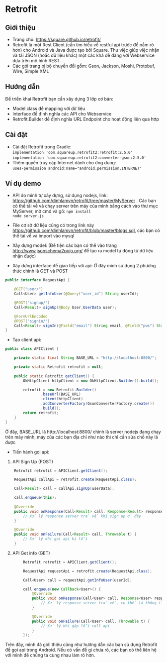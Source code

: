 # Retrofit 

## Giới thiệu

-	Trang chủ: https://square.github.io/retrofit/ 
-	Retrofit là một Rest Client (cần tìm hiểu về restful api trước để nắm rõ hơn) cho Android và Java được tạo bởi Square. Thư việc giúp việc nhận và tải JSON (hoặc dữ liệu khác)  một các khá dễ dàng với Webservice dựa trên mô hình REST.
-	Các gói trang bị bộ chuyển đổi gồm: Gson, Jackson, Moshi, Protobuf, Wire, Simple XML

## Hướng dẫn

Để triển khai Retrofit bạn cần xây dựng 3 lớp cơ bản:
-	Model class để mapping với dữ liệu
-	Interface để định nghĩa các API cho Webservice
-	Retrofit.Builder để định nghĩa URL Endpoint cho hoạt động liên qua http

## Cài đặt

-	Cài đặt Retrofit trong Gradle:</br>
    `implementation 'com.squareup.retrofit2:retrofit:2.5.0'` </br>
    `implementation 'com.squareup.retrofit2:converter-gson:2.5.0'`
-	Thêm quyền truy cập Internet dành cho ứng dụng: </br>
    `uses-permission android:name="android.permission.INTERNET"`
## Ví dụ demo
- API do mình tự xây dựng, sử dụng nodejs, link: https://github.com/dinhlamvn/retrofit/tree/master/MyServer . Các bạn có thể tải về và chạy server trên máy của mình bằng cách vào thư mục MyServer, mở cmd và gõ:
`npm install` </br>
`node server.js` 
- File cơ sở dữ liệu cũng có trong link này https://github.com/dinhlamvn/retrofit/blob/master/blogs.sql, các bạn có thể tải về và import vào mysql
- Xây dựng model: (Để tiện các bạn có thể vào trang http://www.jsonschema2pojo.org/ để tạo ra model tự động từ dữ liệu nhận được) 

- Xây dựng interface để giao tiếp với api: Ở đây mình sử dụng 2 phương thức chính là GET và POST </br>
```java
public interface RequestApi {

    @GET("user/")
    Call<User> getInfoUser(@Query("user_id") String userId);

    @POST("signup/")
    Call<Result> signUp(@Body User.UserData user);

    @FormUrlEncoded
    @POST("signin/")
    Call<Result> signIn(@Field("email") String email, @Field("pws") String pws);
}
```
- Tạo client api:
```java
public class APIClient {

    private static final String BASE_URL = "http://localhost:8800/";

    private static Retrofit retrofit = null;
    
    public static Retrofit getClient() {
        OkHttpClient httpClient = new OkHttpClient.Builder().build();

        retrofit = new Retrofit.Builder()
                .baseUrl(BASE_URL)
                .client(httpClient)
                .addConverterFactory(GsonConverterFactory.create())
                .build();
        return retrofit;
    }
}
```
Ở đây, BASE_URL là http://localhost:8800/ chính là server nodejs đang chạy trên máy mình, máy của các bạn địa chỉ như nào thì chỉ cần sửa chỗ này là được

- Tiến hành gọi api:
1. API Sign Up (POST)
```java
    Retrofit retrofit = APIClient.getClient();

    RequestApi callApi = retrofit.create(RequestApi.class);

    Call<Result> call = callApi.signUp(userData);

    call.enqueue(this);
        
    @Override
    public void onResponse(Call<Result> call, Response<Result> response) {
        // Xử lý response server trả về khi sign up ở đây
    }

    @Override
    public void onFailure(Call<Result> call, Throwable t) {
        // Xử lý khi gọi api bị lỗi
    }
```
2. API Get info (GET)
```java
        Retrofit retrofit = APIClient.getClient();

        RequestApi requestApi = retrofit.create(RequestApi.class);

        Call<User> call = requestApi.getInfoUser(userId);

        call.enqueue(new Callback<User>() {
            @Override
            public void onResponse(Call<User> call, Response<User> response) {
                // Xử lý response server trả về, cụ thể là thông tin user
            }

            @Override
            public void onFailure(Call<User> call, Throwable t) {
                // Xử lý khi gặp lỗi call api
            }
        });
```

Trên đây, mình đã giới thiệu cũng như hướng dẫn các bạn sử dụng Retrofit để gọi api trong Android. Nếu có vấn đề gì chưa rõ, các bạn có thể liên hệ với mình để chúng ta cùng nhau làm rõ hơn.
